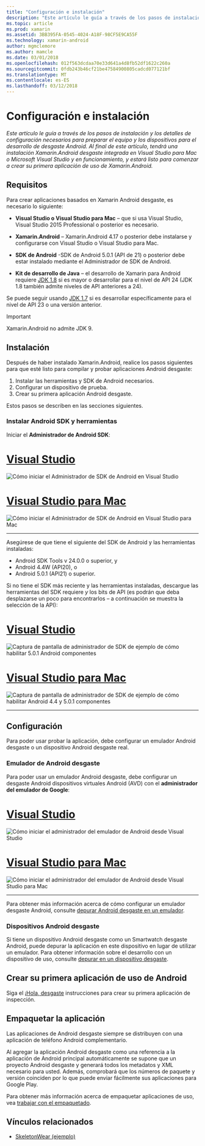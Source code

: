 ```yaml
---
title: "Configuración e instalación"
description: "Este artículo le guía a través de los pasos de instalación y los detalles de configuración necesarios para preparar el equipo y los dispositivos para el desarrollo de desgaste Android. Al final de este artículo, tendrá una instalación Xamarin.Android desgaste integrada en Visual Studio para Mac o Microsoft Visual Studio y en funcionamiento, y estará listo para comenzar a crear su primera aplicación de uso de Xamarin.Android."
ms.topic: article
ms.prod: xamarin
ms.assetid: 3BB395FA-0545-4024-A18F-98CF5E9CA55F
ms.technology: xamarin-android
author: mgmclemore
ms.author: mamcle
ms.date: 03/01/2018
ms.openlocfilehash: 012f563dcdaa70e33d641a4d8fb52df1622c260a
ms.sourcegitcommit: 0fdb243b46cf21be47584900805cadcd077121bf
ms.translationtype: MT
ms.contentlocale: es-ES
ms.lasthandoff: 03/12/2018
---
```

# <a name="setup-and-installation"></a>Configuración e instalación

_Este artículo le guía a través de los pasos de instalación y los detalles de configuración necesarios para preparar el equipo y los dispositivos para el desarrollo de desgaste Android. Al final de este artículo, tendrá una instalación Xamarin.Android desgaste integrada en Visual Studio para Mac o Microsoft Visual Studio y en funcionamiento, y estará listo para comenzar a crear su primera aplicación de uso de Xamarin.Android._

## <a name="requirements"></a>Requisitos

Para crear aplicaciones basados en Xamarin Android desgaste, es necesario lo siguiente:

-   **Visual Studio o Visual Studio para Mac** &ndash; que si usa Visual Studio, Visual Studio 2015 Professional o posterior es necesario.

-   **Xamarin.Android** &ndash; Xamarin.Android 4.17 o posterior debe instalarse y configurarse con Visual Studio o Visual Studio para Mac.

-   **SDK de Android** -SDK de Android 5.0.1 (API de 21) o posterior debe estar instalado mediante el Administrador de SDK de Android.

-   **Kit de desarrollo de Java** &ndash; el desarrollo de Xamarin para Android requiere [JDK 1.8](http://www.oracle.com/technetwork/java/javase/downloads/jdk8-downloads-2133151.html) si es mayor o desarrollar para el nivel de API 24 (JDK 1.8 también admite niveles de API anteriores a 24).

Se puede seguir usando [JDK 1.7](http://www.oracle.com/technetwork/java/javase/downloads/jdk7-downloads-1880260.html) si es desarrollar específicamente para el nivel de API 23 o una versión anterior.

> [!IMPORTANT]
> Xamarin.Android no admite JDK 9.

## <a name="installation"></a>Instalación

Después de haber instalado Xamarin.Android, realice los pasos siguientes para que esté listo para compilar y probar aplicaciones Android desgaste: 

1.  Instalar las herramientas y SDK de Android necesarios.
2.  Configurar un dispositivo de prueba.
3.  Crear su primera aplicación Android desgaste.

Estos pasos se describen en las secciones siguientes.


### <a name="install-android-sdk-and-tools"></a>Instalar Android SDK y herramientas 

Iniciar el **Administrador de Android SDK**: 

# <a name="visual-studiotabvswin"></a>[Visual Studio](#tab/vswin)

![Cómo iniciar el Administrador de SDK de Android en Visual Studio](installation-images/vs/sdk-menu.png)

# <a name="visual-studio-for-mactabvsmac"></a>[Visual Studio para Mac](#tab/vsmac)

![Cómo iniciar el Administrador de SDK de Android en Visual Studio para Mac](installation-images/xs/sdk-menu.png)

-----


Asegúrese de que tiene el siguiente del SDK de Android y las herramientas instaladas:

* Android SDK Tools v 24.0.0 o superior, y
* Android 4.4W (API20), o
* Android 5.0.1 (API21) o superior.

Si no tiene el SDK más reciente y las herramientas instaladas, descargue las herramientas del SDK requiere *y* los bits de API (es podrán que deba desplazarse un poco para encontrarlos &ndash; a continuación se muestra la selección de la API): 

# <a name="visual-studiotabvswin"></a>[Visual Studio](#tab/vswin)

![Captura de pantalla de administrador de SDK de ejemplo de cómo habilitar 5.0.1 Android componentes](installation-images/vs/sdk-select.png)

# <a name="visual-studio-for-mactabvsmac"></a>[Visual Studio para Mac](#tab/vsmac)

![Captura de pantalla de administrador de SDK de ejemplo de cómo habilitar Android 4.4 y 5.0.1 componentes](installation-images/xs/sdk-select.png)

-----


## <a name="configuration"></a>Configuración

Para poder usar probar la aplicación, debe configurar un emulador Android desgaste o un dispositivo Android desgaste real. 


### <a name="android-wear-emulator"></a>Emulador de Android desgaste

Para poder usar un emulador Android desgaste, debe configurar un desgaste Android dispositivos virtuales Android (AVD) con el **administrador del emulador de Google**:

# <a name="visual-studiotabvswin"></a>[Visual Studio](#tab/vswin)

![Cómo iniciar el administrador del emulador de Android desde Visual Studio](installation-images/vs/emulator-menu.png)

# <a name="visual-studio-for-mactabvsmac"></a>[Visual Studio para Mac](#tab/vsmac)

![Cómo iniciar el administrador del emulador de Android desde Visual Studio para Mac](installation-images/xs/emulator-menu.png)

-----

Para obtener más información acerca de cómo configurar un emulador desgaste Android, consulte [depurar Android desgaste en un emulador](~/android/wear/deploy-test/debug-on-emulator.md).


### <a name="android-wear-device"></a>Dispositivos Android desgaste

Si tiene un dispositivo Android desgaste como un Smartwatch desgaste Android, puede depurar la aplicación en este dispositivo en lugar de utilizar un emulador. Para obtener información sobre el desarrollo con un dispositivo de uso, consulte [depurar en un dispositivo desgaste](~/android/wear/deploy-test/debug-on-device.md).


## <a name="create-your-first-android-wear-app"></a>Crear su primera aplicación de uso de Android

Siga el [¡Hola, desgaste](~/android/wear/get-started/hello-wear.md) instrucciones para crear su primera aplicación de inspección.


## <a name="packaging-your-app"></a>Empaquetar la aplicación

Las aplicaciones de Android desgaste siempre se distribuyen con una aplicación de teléfono Android complementario. 

Al agregar la aplicación Android desgaste como una referencia a la aplicación de Android principal automáticamente se supone que un proyecto Android desgaste y generará todos los metadatos y XML necesario para usted. Además, comprobará que los números de paquete y versión coinciden por lo que puede enviar fácilmente sus aplicaciones para Google Play. 

Para obtener más información acerca de empaquetar aplicaciones de uso, vea [trabajar con el empaquetado](~/android/wear/deploy-test/packaging.md).


## <a name="related-links"></a>Vínculos relacionados

- [SkeletonWear (ejemplo)](https://developer.xamarin.com/samples/SkeletonWear/)
